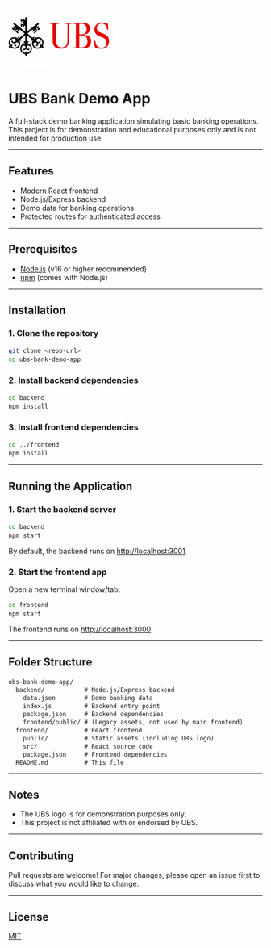 # <img src="frontend/public/ubs-logo.png" alt="UBS Logo" width="200" />

# UBS Bank Demo App

A full-stack demo banking application simulating basic banking operations. This project is for demonstration and educational purposes only and is not intended for production use.

---

## Features
- Modern React frontend
- Node.js/Express backend
- Demo data for banking operations
- Protected routes for authenticated access

---

## Prerequisites
- [Node.js](https://nodejs.org/) (v16 or higher recommended)
- [npm](https://www.npmjs.com/) (comes with Node.js)

---

## Installation

### 1. Clone the repository
```bash
git clone <repo-url>
cd ubs-bank-demo-app
```

### 2. Install backend dependencies
```bash
cd backend
npm install
```

### 3. Install frontend dependencies
```bash
cd ../frontend
npm install
```

---

## Running the Application

### 1. Start the backend server
```bash
cd backend
npm start
```
By default, the backend runs on [http://localhost:3001](http://localhost:3001)

### 2. Start the frontend app
Open a new terminal window/tab:
```bash
cd frontend
npm start
```
The frontend runs on [http://localhost:3000](http://localhost:3000)

---

## Folder Structure
```
ubs-bank-demo-app/
  backend/           # Node.js/Express backend
    data.json        # Demo banking data
    index.js         # Backend entry point
    package.json     # Backend dependencies
    frontend/public/ # (Legacy assets, not used by main frontend)
  frontend/          # React frontend
    public/          # Static assets (including UBS logo)
    src/             # React source code
    package.json     # Frontend dependencies
  README.md          # This file
```

---

## Notes
- The UBS logo is for demonstration purposes only.
- This project is not affiliated with or endorsed by UBS.

---

## Contributing
Pull requests are welcome! For major changes, please open an issue first to discuss what you would like to change.

---

## License
[MIT](LICENSE)
